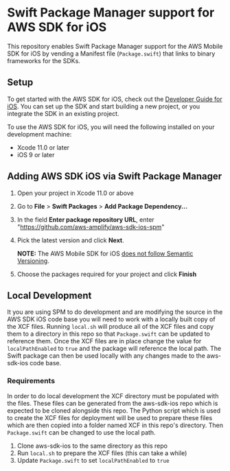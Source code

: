 # Swift Package Manager support for AWS SDK for iOS

This repository enables Swift Package Manager support for the AWS Mobile SDK for iOS by vending a Manifest file (`Package.swift`) that links to binary frameworks for the SDKs.

## Setup

To get started with the AWS SDK for iOS, check out the [Developer Guide for iOS](https://aws-amplify.github.io/docs/ios/start). You can set up the SDK and start building a new project, or you integrate the SDK in an existing project.

To use the AWS SDK for iOS, you will need the following installed on your development machine:

* Xcode 11.0 or later
* iOS 9 or later

## Adding AWS SDK iOS via Swift Package Manager

1. Open your project in Xcode 11.0 or above

2. Go to **File** > **Swift Packages** > **Add Package Dependency...**

3. In the field **Enter package repository URL**, enter "https://github.com/aws-amplify/aws-sdk-ios-spm"

4. Pick the latest version and click **Next**.

    **NOTE:** The AWS Mobile SDK for iOS [does not follow Semantic Versioning](https://docs.amplify.aws/sdk/configuration/setup-options/q/platform/ios#aws-sdk-version-vs-semantic-versioning).

5. Choose the packages required for your project and click **Finish**

## Local Development

It you are using SPM to do development and are modifying the source in the AWS SDK iOS code base you will need to work with a locally built copy of the XCF files. Running `local.sh` will produce all of the XCF files and copy them to a directory in this repo so that `Package.swift` can be updated to reference them. Once the XCF files are in place change the value for `localPathEnabled` to `true` and the package will reference the local path. The Swift package can then be used locally with any changes made to the aws-sdk-ios code base.

### Requirements

In order to do local development the XCF directory must be populated with the files. These files can be generated from the aws-sdk-ios repo which is expected to be cloned alongside this repo. The Python script which is used to create the XCF files for deployment will be used to prepare these files which are then copied into a folder named XCF in this repo's directory. Then `Package.swift` can be changed to use the local path.

1. Clone aws-sdk-ios to the same directory as this repo
2. Run `local.sh` to prepare the XCF files (this can take a while)
3. Update `Package.swift` to set `localPathEnabled` to `true`

